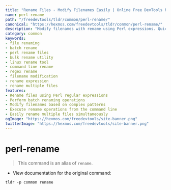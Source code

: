 ```yaml
---
title: "Rename Files - Modify Filenames Easily | Online Free DevTools by Hexmos"
name: perl-rename
path: "/freedevtools/tldr/common/perl-rename/"
canonical: "https://hexmos.com/freedevtools/tldr/common/perl-rename/"
description: "Modify filenames with rename using Perl expressions. Quickly rename multiple files at once. Free online tool, no registration required."
category: common
keywords:
- file renaming
- batch rename
- perl rename files
- bulk rename utility
- linux rename tool
- command line rename
- regex rename
- filename modification
- rename expression
- rename multiple files
features:
- Rename files using Perl regular expressions
- Perform batch renaming operations
- Modify filenames based on complex patterns
- Execute rename operations from the command line
- Easily rename multiple files simultaneously
ogImage: "https://hexmos.com/freedevtools/site-banner.png"
twitterImage: "https://hexmos.com/freedevtools/site-banner.png"
---
```


# perl-rename

> This command is an alias of `rename`.

- View documentation for the original command:

`tldr -p common rename`
